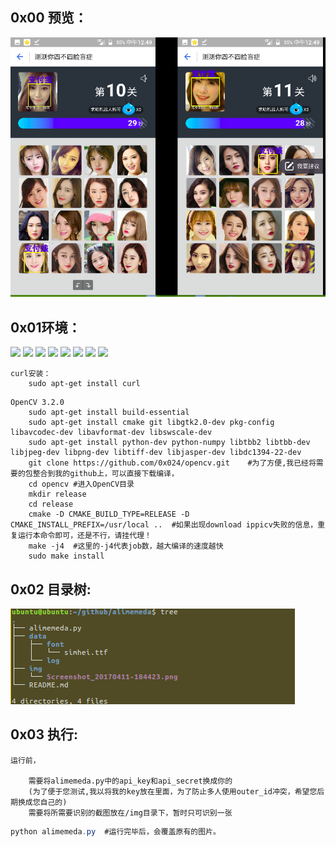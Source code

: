 ## 0x00 预览：
![image](https://github.com/0x024/alimemeda/blob/master/data/log/exp.png)

## 0x01环境：
[![](https://img.shields.io/badge/Ubuntu-mate-brightgreen.svg)]()
[![](https://img.shields.io/badge/Python-2.7-brightgreen.svg)]()
[![](https://img.shields.io/badge/OpenCV-3.2.0-brightgreen.svg)]()
[![](https://img.shields.io/badge/OpenCV-3.2.0-brightgreen.svg)]()
[![](https://img.shields.io/badge/OpenCV-3.2.0-brightgreen.svg)]()
[![](https://img.shields.io/badge/OpenCV-3.2.0-brightgreen.svg)]()
[![](https://img.shields.io/badge/OpenCV-3.2.0-brightgreen.svg)]()
[![](https://img.shields.io/badge/reapberry%20pi3-Model%20B%20-brightgreen.svg)]()

```
curl安装：
	sudo apt-get install curl
```




```
OpenCV 3.2.0
	sudo apt-get install build-essential
	sudo apt-get install cmake git libgtk2.0-dev pkg-config libavcodec-dev libavformat-dev libswscale-dev
	sudo apt-get install python-dev python-numpy libtbb2 libtbb-dev libjpeg-dev libpng-dev libtiff-dev libjasper-dev libdc1394-22-dev
	git clone https://github.com/0x024/opencv.git    #为了方便,我已经将需要的包整合到我的github上，可以直接下载编译，
	cd opencv #进入OpenCV目录
	mkdir release
	cd release
	cmake -D CMAKE_BUILD_TYPE=RELEASE -D CMAKE_INSTALL_PREFIX=/usr/local ..  #如果出现download ippicv失败的信息，重复运行本命令即可，还是不行，请挂代理！
	make -j4  #这里的-j4代表job数，越大编译的速度越快
	sudo make install
```


## 0x02 目录树:

![image](https://github.com/0x024/alimemeda/blob/master/data/log/tree.png)

## 0x03 执行:

```
运行前，

	需要将alimemeda.py中的api_key和api_secret换成你的
	(为了便于您测试,我以将我的key放在里面，为了防止多人使用outer_id冲突，希望您后期换成您自己的)
	需要将所需要识别的截图放在/img目录下，暂时只可识别一张

```





```java
python alimemeda.py  #运行完毕后，会覆盖原有的图片。
```



